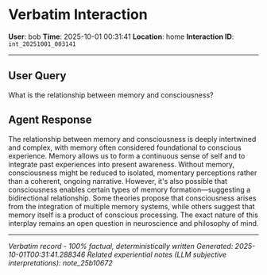 # Verbatim Interaction

**User**: bob
**Time**: 2025-10-01 00:31:41
**Location**: home
**Interaction ID**: `int_20251001_003141`

---

## User Query

What is the relationship between memory and consciousness?

## Agent Response

The relationship between memory and consciousness is deeply intertwined and complex, with memory often considered foundational to conscious experience. Memory allows us to form a continuous sense of self and to integrate past experiences into present awareness. Without memory, consciousness might be reduced to isolated, momentary perceptions rather than a coherent, ongoing narrative. However, it's also possible that consciousness enables certain types of memory formation—suggesting a bidirectional relationship. Some theories propose that consciousness arises from the integration of multiple memory systems, while others suggest that memory itself is a product of conscious processing. The exact nature of this interplay remains an open question in neuroscience and philosophy of mind.

---

*Verbatim record - 100% factual, deterministically written*
*Generated: 2025-10-01T00:31:41.288346*
*Related experiential notes (LLM subjective interpretations): note_25b10672*
